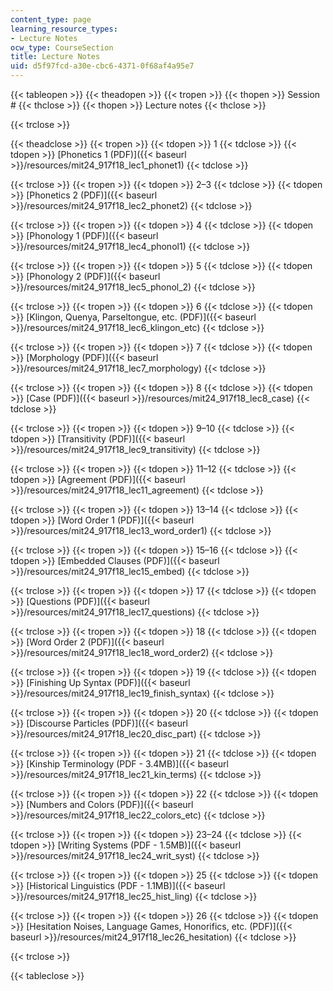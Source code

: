 ```yaml
---
content_type: page
learning_resource_types:
- Lecture Notes
ocw_type: CourseSection
title: Lecture Notes
uid: d5f97fcd-a30e-cbc6-4371-0f68af4a95e7
---
```


{{< tableopen >}}
{{< theadopen >}}
{{< tropen >}}
{{< thopen >}}
Session #
{{< thclose >}}
{{< thopen >}}
Lecture notes
{{< thclose >}}

{{< trclose >}}

{{< theadclose >}}
{{< tropen >}}
{{< tdopen >}}
1
{{< tdclose >}}
{{< tdopen >}}
[Phonetics 1 (PDF)]({{< baseurl >}}/resources/mit24_917f18_lec1_phonet1)
{{< tdclose >}}

{{< trclose >}}
{{< tropen >}}
{{< tdopen >}}
2–3
{{< tdclose >}}
{{< tdopen >}}
[Phonetics 2 (PDF)]({{< baseurl >}}/resources/mit24_917f18_lec2_phonet2)
{{< tdclose >}}

{{< trclose >}}
{{< tropen >}}
{{< tdopen >}}
4
{{< tdclose >}}
{{< tdopen >}}
[Phonology 1 (PDF)]({{< baseurl >}}/resources/mit24_917f18_lec4_phonol1)
{{< tdclose >}}

{{< trclose >}}
{{< tropen >}}
{{< tdopen >}}
5
{{< tdclose >}}
{{< tdopen >}}
[Phonology 2 (PDF)]({{< baseurl >}}/resources/mit24_917f18_lec5_phonol_2)
{{< tdclose >}}

{{< trclose >}}
{{< tropen >}}
{{< tdopen >}}
6
{{< tdclose >}}
{{< tdopen >}}
[Klingon, Quenya, Parseltongue, etc. (PDF)]({{< baseurl >}}/resources/mit24_917f18_lec6_klingon_etc)
{{< tdclose >}}

{{< trclose >}}
{{< tropen >}}
{{< tdopen >}}
7
{{< tdclose >}}
{{< tdopen >}}
[Morphology (PDF)]({{< baseurl >}}/resources/mit24_917f18_lec7_morphology)
{{< tdclose >}}

{{< trclose >}}
{{< tropen >}}
{{< tdopen >}}
8
{{< tdclose >}}
{{< tdopen >}}
[Case (PDF)]({{< baseurl >}}/resources/mit24_917f18_lec8_case)
{{< tdclose >}}

{{< trclose >}}
{{< tropen >}}
{{< tdopen >}}
9﻿–10
{{< tdclose >}}
{{< tdopen >}}
[Transitivity (PDF)]({{< baseurl >}}/resources/mit24_917f18_lec9_transitivity)
{{< tdclose >}}

{{< trclose >}}
{{< tropen >}}
{{< tdopen >}}
11–12
{{< tdclose >}}
{{< tdopen >}}
[Agreement (PDF)]({{< baseurl >}}/resources/mit24_917f18_lec11_agreement)
{{< tdclose >}}

{{< trclose >}}
{{< tropen >}}
{{< tdopen >}}
13–14
{{< tdclose >}}
{{< tdopen >}}
[Word Order 1 (PDF)]({{< baseurl >}}/resources/mit24_917f18_lec13_word_order1)
{{< tdclose >}}

{{< trclose >}}
{{< tropen >}}
{{< tdopen >}}
15–16
{{< tdclose >}}
{{< tdopen >}}
[Embedded Clauses (PDF)]({{< baseurl >}}/resources/mit24_917f18_lec15_embed)
{{< tdclose >}}

{{< trclose >}}
{{< tropen >}}
{{< tdopen >}}
17
{{< tdclose >}}
{{< tdopen >}}
[Questions (PDF)]({{< baseurl >}}/resources/mit24_917f18_lec17_questions)
{{< tdclose >}}

{{< trclose >}}
{{< tropen >}}
{{< tdopen >}}
18
{{< tdclose >}}
{{< tdopen >}}
[Word Order 2 (PDF)]({{< baseurl >}}/resources/mit24_917f18_lec18_word_order2)
{{< tdclose >}}

{{< trclose >}}
{{< tropen >}}
{{< tdopen >}}
19
{{< tdclose >}}
{{< tdopen >}}
[Finishing Up Syntax (PDF)]({{< baseurl >}}/resources/mit24_917f18_lec19_finish_syntax)
{{< tdclose >}}

{{< trclose >}}
{{< tropen >}}
{{< tdopen >}}
20
{{< tdclose >}}
{{< tdopen >}}
[Discourse Particles (PDF)]({{< baseurl >}}/resources/mit24_917f18_lec20_disc_part)
{{< tdclose >}}

{{< trclose >}}
{{< tropen >}}
{{< tdopen >}}
21
{{< tdclose >}}
{{< tdopen >}}
[Kinship Terminology (PDF - 3.4MB)]({{< baseurl >}}/resources/mit24_917f18_lec21_kin_terms)
{{< tdclose >}}

{{< trclose >}}
{{< tropen >}}
{{< tdopen >}}
22
{{< tdclose >}}
{{< tdopen >}}
[Numbers and Colors (PDF)]({{< baseurl >}}/resources/mit24_917f18_lec22_colors_etc)
{{< tdclose >}}

{{< trclose >}}
{{< tropen >}}
{{< tdopen >}}
23–24
{{< tdclose >}}
{{< tdopen >}}
[Writing Systems (PDF - 1.5MB)]({{< baseurl >}}/resources/mit24_917f18_lec24_writ_syst)
{{< tdclose >}}

{{< trclose >}}
{{< tropen >}}
{{< tdopen >}}
25
{{< tdclose >}}
{{< tdopen >}}
[Historical Linguistics (PDF - 1.1MB)]({{< baseurl >}}/resources/mit24_917f18_lec25_hist_ling)
{{< tdclose >}}

{{< trclose >}}
{{< tropen >}}
{{< tdopen >}}
26
{{< tdclose >}}
{{< tdopen >}}
[Hesitation Noises, Language Games, Honorifics, etc. (PDF)]({{< baseurl >}}/resources/mit24_917f18_lec26_hesitation)
{{< tdclose >}}

{{< trclose >}}

{{< tableclose >}}